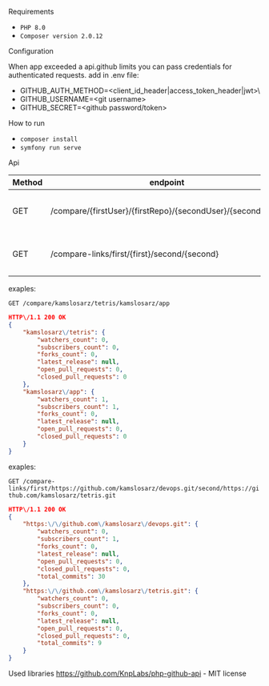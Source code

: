 Requirements
- `PHP 8.0`
- `Composer version 2.0.12`

Configuration

When app exceeded a api.github limits you can pass credentials for authenticated requests.
add in .env file:
- GITHUB_AUTH_METHOD=\<client_id_header|access_token_header|jwt>\
- GITHUB_USERNAME=\<git username\>
- GITHUB_SECRET=\<github password/token\>

How to run

- `composer install`
- `symfony run serve`

Api

|Method|endpoint|response|
|---|---|---|
|GET|/compare/{firstUser}/{firstRepo}/{secondUser}/{secondRepo}|basic statistics in JSON format|
|GET|/compare-links/first/{first}/second/{second}|basic statistics in JSON format|

exaples: 

`GET /compare/kamslosarz/tetris/kamslosarz/app`
```json
HTTP\/1.1 200 OK
{
    "kamslosarz\/tetris": {
        "watchers_count": 0,
        "subscribers_count": 0,
        "forks_count": 0,
        "latest_release": null,
        "open_pull_requests": 0,
        "closed_pull_requests": 0
    },
    "kamslosarz\/app": {
        "watchers_count": 1,
        "subscribers_count": 1,
        "forks_count": 0,
        "latest_release": null,
        "open_pull_requests": 0,
        "closed_pull_requests": 0
    }
}
```
exaples: 

`GET /compare-links/first/https://github.com/kamslosarz/devops.git/second/https://github.com/kamslosarz/tetris.git`
```json
HTTP\/1.1 200 OK
{
    "https:\/\/github.com\/kamslosarz\/devops.git": {
        "watchers_count": 0,
        "subscribers_count": 1,
        "forks_count": 0,
        "latest_release": null,
        "open_pull_requests": 0,
        "closed_pull_requests": 0,
        "total_commits": 30
    },
    "https:\/\/github.com\/kamslosarz\/tetris.git": {
        "watchers_count": 0,
        "subscribers_count": 0,
        "forks_count": 0,
        "latest_release": null,
        "open_pull_requests": 0,
        "closed_pull_requests": 0,
        "total_commits": 9
    }
}
```
Used libraries
https://github.com/KnpLabs/php-github-api - MIT license
